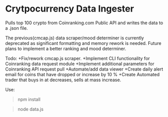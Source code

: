 # Crytpocurrency Data Ingester

Pulls top 100 crypto from Coinranking.com Public API and writes the data to a .json file.

The previous(cmcap.js) data scraper/mood determiner is currently deprecated as significant formatting and memory rework is needed. Future plans to implement a better ranking and mood determiner.

Todo:
+Fix/rework cmcap.js scraper.
+Implement CLI functionality for Coinranking data request module
+Implement additional parameters for Coinranking API request pull
+Automate/add data viewer
+Create daily alert email for coins that have dropped or increase by 10 %
+Create Automated trader that buys in at decreases, sells at mass increase.

Use: 

> npm install

> node data.js

